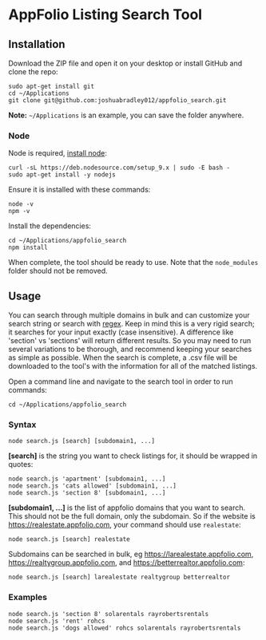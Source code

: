 # AppFolio Listing Search Tool

## Installation

Download the ZIP file and open it on your desktop or install GitHub and clone the repo:

    sudo apt-get install git
    cd ~/Applications
    git clone git@github.com:joshuabradley012/appfolio_search.git

**Note:** `~/Applications` is an example, you can save the folder anywhere.

### Node

Node is required, [install node](https://nodejs.org/):

    curl -sL https://deb.nodesource.com/setup_9.x | sudo -E bash -
    sudo apt-get install -y nodejs

Ensure it is installed with these commands:

    node -v
    npm -v
    
Install the dependencies:

    cd ~/Applications/appfolio_search
    npm install

When complete, the tool should be ready to use. Note that the `node_modules` folder should not be removed.

## Usage

You can search through multiple domains in bulk and can customize your search string or search with [regex](http://www.regular-expressions.info/). Keep in mind this is a very rigid search; it searches for your input exactly (case insensitive). A difference like 'section' vs 'sections' will return different results. So you may need to run several variations to be thorough, and recommend keeping your searches as simple as possible. When the search is complete, a .csv file will be downloaded to the tool's with the information for all of the matched listings.

Open a command line and navigate to the search tool in order to run commands:

    cd ~/Applications/appfolio_search

### Syntax

    node search.js [search] [subdomain1, ...]
    
**\[search]** is the string you want to check listings for, it should be wrapped in quotes:

    node search.js 'apartment' [subdomain1, ...]
    node search.js 'cats allowed' [subdomain1, ...]
    node search.js 'section 8' [subdomain1, ...]

**\[subdomain1, ...]** is the list of appfolio domains that you want to search. This should not be the full domain, only the subdomain. So if the website is https://realestate.appfolio.com, your command should use `realestate`:

    node search.js [search] realestate

Subdomains can be searched in bulk, eg https://larealestate.appfolio.com, https://realtygroup.appfolio.com, and https://betterrealtor.appfolio.com:

    node search.js [search] larealestate realtygroup betterrealtor

### Examples

    node search.js 'section 8' solarentals rayrobertsrentals
    node search.js 'rent' rohcs
    node search.js 'dogs allowed' rohcs solarentals rayrobertsrentals
